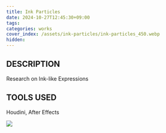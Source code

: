 ```yaml
---
title: Ink Particles
date: 2024-10-27T12:45:30+09:00
tags: 
categories: works
cover_index: /assets/ink-particles/ink-particles_450.webp
hidden: 
---
```


## DESCRIPTION
Research on Ink-like Expressions

## TOOLS USED
Houdini, After Effects

![](ink-particles.webp)